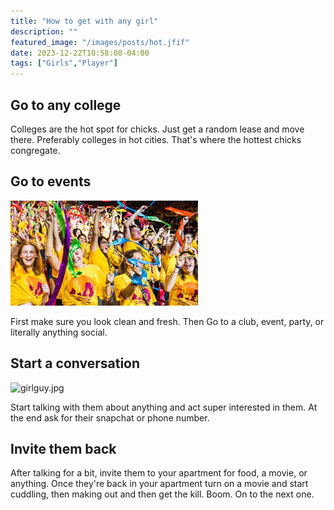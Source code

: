 ```yaml
---
title: "How to get with any girl"
description: ""
featured_image: "/images/posts/hot.jfif"
date: 2023-12-22T10:58:08-04:00
tags: ["Girls","Player"]
---
```




## Go to any college

Colleges are the hot spot for chicks. Just get a random lease and move there. Preferably colleges in hot cities. That's where the hottest chicks congregate.


## Go to events
![asu](/content/images/asy.jfif)

First make sure you look clean and fresh. Then Go to a club, event, party, or literally anything social. 

## Start a conversation 

![girlguy.jpg]()

Start talking with them about anything and act super interested in them. At the end ask for their snapchat or phone number. 


## Invite them back

After talking for a bit, invite them to your apartment for food, a movie, or anything. Once they're back in your apartment turn on a movie and start cuddling, then making out and then get the kill. Boom. On to the next one.



